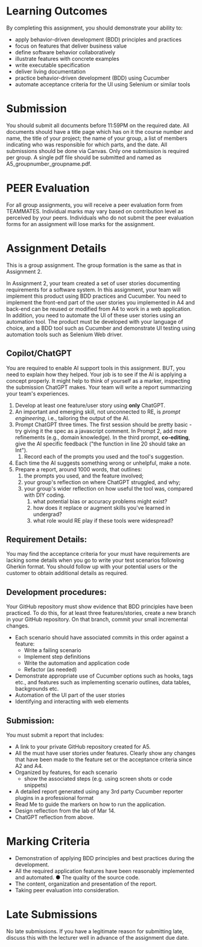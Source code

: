 # Learning Outcomes
By completing this assignment, you should demonstrate your ability to:
* apply behavior-driven development (BDD) principles and practices
* focus on features that deliver business value 
* define software behavior collaboratively
* illustrate features with concrete examples
* write executable specification
* deliver living documentation
* practice behavior-driven development (BDD) using Cucumber
* automate acceptance criteria for the UI using Selenium or similar tools


# Submission
You should submit all documents before 11:59PM on the required date. All documents should have a title page which has on it the course number and name, the title of your project; the name of your group, a list of members indicating who was responsible for which parts, and the date. All submissions should be done via Canvas. Only one submission is required per group. A single pdf file should be submitted and named as A5_groupnumber_groupname.pdf.

# PEER Evaluation
For all group assignments, you will receive a peer evaluation form from TEAMMATES. Individual marks may vary based on contribution level as perceived by your peers. Individuals who do not submit the peer evaluation forms for an assignment will lose marks for the assignment.

# Assignment Details
This is a group assignment. The group formation is the same as that in Assignment 2.

In Assignment 2, your team created a set of user stories documenting requirements for a software system. In this assignment, your team will implement this product using BDD practices and Cucumber. You need to implement the front-end part of the user stories you implemented in A4 and back-end can be reused or modified from A4 to work in a web application. In addition, you need to automate the UI of these user stories using an automation tool. The product must be developed with your language of choice, and a BDD tool such as Cucumber and demonstrate UI testing using automation tools such as Selenium Web driver.

## Copilot/ChatGPT
You are required to enable AI support tools in this assignment. BUT, you need to explain how they helped.  Your job is to see if the AI is applying a concept properly. It might help to think of yourself as a marker, inspecting the submission ChatGPT makes. Your team will write a report summarizing your team's experiences.
1. Develop at least one feature/user story using **only** ChatGPT.
2. An important and emerging skill, not unconnected to RE, is *prompt engineering*, i.e., tailoring the output of the AI. 
3. Prompt ChatGPT three times. The first session should be pretty basic - try giving it the spec as a javascript comment. In Prompt 2, add more refinements (e.g., domain knowledge). In the third prompt, **co-editing**, give the AI specific feedback ("the function in line 20 should take an Int"). 
   1. Record each of the prompts you used and the tool's suggestion.  
4. Each time the AI suggests something wrong or unhelpful, make a note. 
5. Prepare a report, around 1000 words, that outlines:
   1. the prompts you used, and the feature involved;
   2. your group's reflection on where ChatGPT struggled, and why;
   3. your group's wider reflection on how useful the tool was, compared with DIY coding.
      1. what potential bias or accuracy problems might exist?
      2. how does it replace or augment skills you've learned in undergrad?
      3. what role would RE play if these tools were widespread?

## Requirement Details: 
You may find the acceptance criteria for your must have requirements are lacking some details when you go to write your test scenarios following Gherkin format. You should follow up with your potential users or the customer to obtain additional details as required.

## Development procedures: 
Your GitHub repository must show evidence that BDD principles have been practiced. To do this, for at least three features/stories, create a new branch in your GitHub repository. On that branch, commit your small incremental changes.
* Each scenario should have associated commits in this order against a feature:
  * Write a failing scenario
  * Implement step definitions
  * Write the automation and application code
  * Refactor (as needed)
* Demonstrate appropriate use of Cucumber options such as hooks, tags etc., and features
such as implementing scenario outlines, data tables, backgrounds etc.
* Automation of the UI part of the user stories
* Identifying and interacting with web elements

## Submission:
You must submit a report that includes:
* A link to your private GitHub repository created for A5.
* All the must have user stories under features. Clearly show any changes that have been
made to the feature set or the acceptance criteria since A2 and A4.
* Organized by features, for each scenario
  * show the associated steps (e.g. using screen shots or code snippets)
* A detailed report generated using any 3rd party Cucumber reporter plugins in a
professional format
* Read Me to guide the markers on how to run the application.
* Design reflection from the lab of Mar 14.
* ChatGPT reflection from above.

# Marking Criteria
* Demonstration of applying BDD principles and best practices during the development.
* All the required application features have been reasonably implemented and automated. ● The quality of the source code.
* The content, organization and presentation of the report.
* Taking peer evaluation into consideration.

# Late Submissions
No late submissions.
If you have a legitimate reason for submitting late, discuss this with the lecturer well in advance of the assignment due date.
